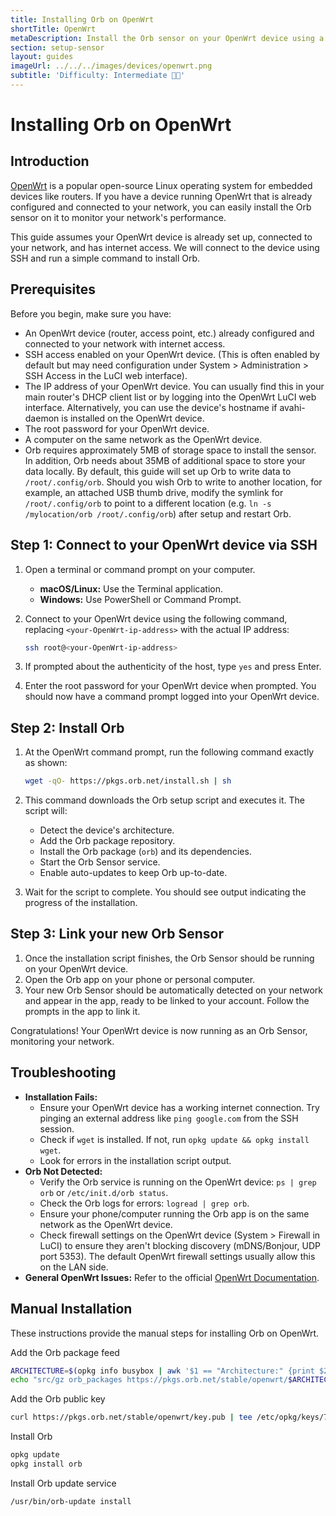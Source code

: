 ```yaml
---
title: Installing Orb on OpenWrt
shortTitle: OpenWrt
metaDescription: Install the Orb sensor on your OpenWrt device using a simple command.
section: setup-sensor
layout: guides
imageUrl: ../../../images/devices/openwrt.png
subtitle: 'Difficulty: Intermediate 🧑‍🔬'
---
```


# Installing Orb on OpenWrt

## Introduction

[OpenWrt](https://openwrt.org/) is a popular open-source Linux operating system for embedded devices like routers. If you have a device running OpenWrt that is already configured and connected to your network, you can easily install the Orb sensor on it to monitor your network's performance.

This guide assumes your OpenWrt device is already set up, connected to your network, and has internet access. We will connect to the device using SSH and run a simple command to install Orb.

## Prerequisites

Before you begin, make sure you have:

- An OpenWrt device (router, access point, etc.) already configured and connected to your network with internet access.
- SSH access enabled on your OpenWrt device. (This is often enabled by default but may need configuration under System > Administration > SSH Access in the LuCI web interface).
- The IP address of your OpenWrt device. You can usually find this in your main router's DHCP client list or by logging into the OpenWrt LuCI web interface. Alternatively, you can use the device's hostname if avahi-daemon is installed on the OpenWrt device.
- The root password for your OpenWrt device.
- A computer on the same network as the OpenWrt device.
- Orb requires approximately 5MB of storage space to install the sensor. In addition, Orb needs about 35MB of additional space to store your data locally. By default, this guide will set up Orb to write data to `/root/.config/orb`. Should you wish Orb to write to another location, for example, an attached USB thumb drive, modify the symlink for `/root/.config/orb` to point to a different location (e.g. `ln -s /mylocation/orb /root/.config/orb`) after setup and restart Orb.

## Step 1: Connect to your OpenWrt device via SSH

1. Open a terminal or command prompt on your computer.
    - **macOS/Linux:** Use the Terminal application.
    - **Windows:** Use PowerShell or Command Prompt.
2. Connect to your OpenWrt device using the following command, replacing `<your-OpenWrt-ip-address>` with the actual IP address:

    ```bash
    ssh root@<your-OpenWrt-ip-address>
    ```

3. If prompted about the authenticity of the host, type `yes` and press Enter.
4. Enter the root password for your OpenWrt device when prompted. You should now have a command prompt logged into your OpenWrt device.

## Step 2: Install Orb

1. At the OpenWrt command prompt, run the following command exactly as shown:

    ```bash
    wget -qO- https://pkgs.orb.net/install.sh | sh
    ```

2. This command downloads the Orb setup script and executes it. The script will:
    - Detect the device's architecture.
    - Add the Orb package repository.
    - Install the Orb package (`orb`) and its dependencies.
    - Start the Orb Sensor service.
    - Enable auto-updates to keep Orb up-to-date.
3. Wait for the script to complete. You should see output indicating the progress of the installation.

## Step 3: Link your new Orb Sensor

1. Once the installation script finishes, the Orb Sensor should be running on your OpenWrt device.
2. Open the Orb app on your phone or personal computer.
3. Your new Orb Sensor should be automatically detected on your network and appear in the app, ready to be linked to your account. Follow the prompts in the app to link it.

Congratulations! Your OpenWrt device is now running as an Orb Sensor, monitoring your network.

## Troubleshooting

- **Installation Fails:**
  - Ensure your OpenWrt device has a working internet connection. Try pinging an external address like `ping google.com` from the SSH session.
  - Check if `wget` is installed. If not, run `opkg update && opkg install wget`.
  - Look for errors in the installation script output.
- **Orb Not Detected:**
  - Verify the Orb service is running on the OpenWrt device: `ps | grep orb` or `/etc/init.d/orb status`.
  - Check the Orb logs for errors: `logread | grep orb`.
  - Ensure your phone/computer running the Orb app is on the same network as the OpenWrt device.
  - Check firewall settings on the OpenWrt device (System > Firewall in LuCI) to ensure they aren't blocking discovery (mDNS/Bonjour, UDP port 5353). The default OpenWrt firewall settings usually allow this on the LAN side.
- **General OpenWrt Issues:** Refer to the official [OpenWrt Documentation](https://openwrt.org/docs/start).

## Manual Installation

These instructions provide the manual steps for installing Orb on OpenWrt.

Add the Orb package feed

```bash
ARCHITECTURE=$(opkg info busybox | awk '$1 == "Architecture:" {print $2; exit}')
echo "src/gz orb_packages https://pkgs.orb.net/stable/openwrt/$ARCHITECTURE" | tee -a /etc/opkg/customfeeds.conf
```

Add the Orb public key

```bash
curl https://pkgs.orb.net/stable/openwrt/key.pub | tee /etc/opkg/keys/744a82bfef3c5690
```

Install Orb

```bash
opkg update
opkg install orb
```

Install Orb update service

```bash
/usr/bin/orb-update install
```
